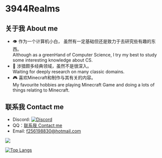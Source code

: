# 3944Realms
## 关于我 About me
* 👁 作为一个计算机小白， 虽然有一定基础但还是致力于去研究些有趣的东西。<br/>Although as a greenHand of Computer Science, I try my best to study some interesting knowledge about CS.
* 🔎 涉猎颇多经典领域，虽然不是很深入。<br/>Waiting for deeply research on many classic domains.
* 🎮 喜欢Minecraft和制作与其有关的内容。<br/>My favourite hobbies are playing Minecraft Game and doing a lots of things relating to Minecraft.
## 联系我 Contact me
<div>

* Discord: <a href="https://discord.gg/ZtnXWYnW8D">
  <img alt="Discord" src="https://img.shields.io/discord/1273480937837039656?color=purple&label=Discord">
  </a>
* QQ：<a target="_blank" href="http://wpa.qq.com/msgrd?v=3&uin=2561098830&site=qq&menu=yes">联系我 Contact me</a>
* Email: <a href="mailto:f256198830@hotmail.com?subject=联系我Contact me;body=什么事What"> f256198830@hotmail.com </a>
</div>

<a href="https://github.com/anuraghazra/github-readme-stats"><img align="center" src="https://github-readme-stats.vercel.app/api?username=3944Realms" />
</a>

[![Top Langs](https://github-readme-stats.vercel.app/api/top-langs/?username=3944Realms&layout=compact)](https://github.com/anuraghazra/github-readme-stats)